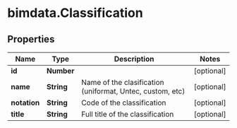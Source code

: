 # bimdata.Classification

## Properties

Name | Type | Description | Notes
------------ | ------------- | ------------- | -------------
**id** | **Number** |  | [optional] 
**name** | **String** | Name of the clasification (uniformat, Untec, custom, etc) | [optional] 
**notation** | **String** | Code of the classification | [optional] 
**title** | **String** | Full title of the classification | [optional] 



